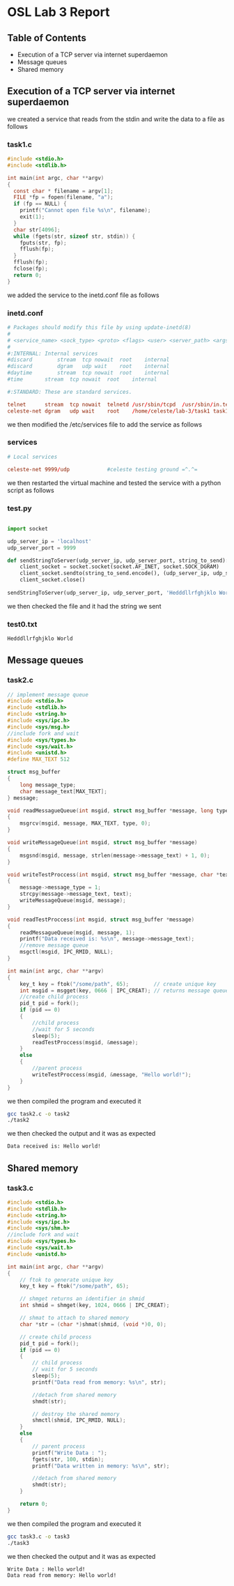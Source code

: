 # OSL Lab 3 Report

## Table of Contents

* Execution of a TCP server via internet superdaemon
* Message queues
* Shared memory

## Execution of a TCP server via internet superdaemon

we created a service that reads from the stdin and write the data to a file as follows

### task1.c

```c
#include <stdio.h>
#include <stdlib.h>

int main(int argc, char **argv)
{
  const char * filename = argv[1];
  FILE *fp = fopen(filename, "a");
  if (fp == NULL) {
    printf("Cannot open file %s\n", filename);
    exit(1);
  }
  char str[4096];
  while (fgets(str, sizeof str, stdin)) {
    fputs(str, fp);
    fflush(fp);
  }
  fflush(fp);
  fclose(fp);
  return 0;
}
```

we added the service to the inetd.conf file as follows

### inetd.conf

```conf
# Packages should modify this file by using update-inetd(8)
#
# <service_name> <sock_type> <proto> <flags> <user> <server_path> <args>
#
#:INTERNAL: Internal services
#discard		stream	tcp	nowait	root	internal
#discard		dgram	udp	wait	root	internal
#daytime		stream	tcp	nowait	root	internal
#time		stream	tcp	nowait	root	internal

#:STANDARD: These are standard services.

telnet		stream	tcp	nowait	telnetd	/usr/sbin/tcpd	/usr/sbin/in.telnetd
celeste-net	dgram	udp	wait	root	/home/celeste/lab-3/task1 task1 /home/celeste/lab-3/test0.txt
```

we then modified the /etc/services file to add the service as follows

### services

```conf
# Local services

celeste-net	9999/udp			#celeste testing ground =^.^=
```

we then restarted the virtual machine and tested the service with a python script as follows

### test.py

```python

import socket

udp_server_ip = 'localhost'
udp_server_port = 9999

def sendStringToServer(udp_server_ip, udp_server_port, string_to_send):
    client_socket = socket.socket(socket.AF_INET, socket.SOCK_DGRAM)
    client_socket.sendto(string_to_send.encode(), (udp_server_ip, udp_server_port))
    client_socket.close()
    
sendStringToServer(udp_server_ip, udp_server_port, 'Hedddllrfghjklo World\n')

```

we then checked the file and it had the string we sent

### test0.txt

```txt
Hedddllrfghjklo World
```
## Message queues

### task2.c

```c
// implement message queue
#include <stdio.h>
#include <stdlib.h>
#include <string.h>
#include <sys/ipc.h>
#include <sys/msg.h>
//include fork and wait
#include <sys/types.h>
#include <sys/wait.h>
#include <unistd.h>
#define MAX_TEXT 512

struct msg_buffer
{
    long message_type;
    char message_text[MAX_TEXT];
} message;

void readMessagueQueue(int msgid, struct msg_buffer *message, long type)
{
    msgrcv(msgid, message, MAX_TEXT, type, 0);
}

void writeMessageQueue(int msgid, struct msg_buffer *message)
{
    msgsnd(msgid, message, strlen(message->message_text) + 1, 0);
}

void writeTestProccess(int msgid, struct msg_buffer *message, char *text)
{
    message->message_type = 1;
    strcpy(message->message_text, text);
    writeMessageQueue(msgid, message);
}

void readTestProccess(int msgid, struct msg_buffer *message)
{
    readMessagueQueue(msgid, message, 1);
    printf("Data received is: %s\n", message->message_text);
    //remove message queue
    msgctl(msgid, IPC_RMID, NULL);
}

int main(int argc, char **argv)
{
    key_t key = ftok("/some/path", 65);        // create unique key
    int msgid = msgget(key, 0666 | IPC_CREAT); // returns message queue identifier
    //create child process
    pid_t pid = fork();
    if (pid == 0)
    {
        //child process
        //wait for 5 seconds
        sleep(5);
        readTestProccess(msgid, &message);
    }
    else
    {
        //parent process
        writeTestProccess(msgid, &message, "Hello world!");
    }
}
```

we then compiled the program and executed it

```bash
gcc task2.c -o task2
./task2
```

we then checked the output and it was as expected

```bash
Data received is: Hello world!
```

## Shared memory

### task3.c

```c
#include <stdio.h>
#include <stdlib.h>
#include <string.h>
#include <sys/ipc.h>
#include <sys/shm.h>
//include fork and wait
#include <sys/types.h>
#include <sys/wait.h>
#include <unistd.h>

int main(int argc, char **argv)
{
    // ftok to generate unique key
    key_t key = ftok("/some/path", 65);

    // shmget returns an identifier in shmid
    int shmid = shmget(key, 1024, 0666 | IPC_CREAT);

    // shmat to attach to shared memory
    char *str = (char *)shmat(shmid, (void *)0, 0);

    // create child process
    pid_t pid = fork();
    if (pid == 0)
    {
        // child process
        // wait for 5 seconds
        sleep(5);
        printf("Data read from memory: %s\n", str);

        //detach from shared memory
        shmdt(str);

        // destroy the shared memory
        shmctl(shmid, IPC_RMID, NULL);
    }
    else
    {
        // parent process
        printf("Write Data : ");
        fgets(str, 100, stdin);
        printf("Data written in memory: %s\n", str);

        //detach from shared memory
        shmdt(str);
    }

    return 0;
}
```

we then compiled the program and executed it

```bash
gcc task3.c -o task3
./task3
```

we then checked the output and it was as expected

```bash
Write Data : Hello world!
Data read from memory: Hello world!
```

